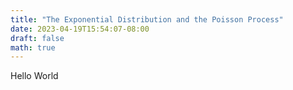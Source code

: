 ```yaml
---
title: "The Exponential Distribution and the Poisson Process"
date: 2023-04-19T15:54:07-08:00
draft: false
math: true
---
```

Hello World